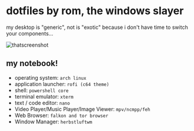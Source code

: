 # dotfiles by rom, the windows slayer

my desktop is "generic", not is "exotic" because i don't have time to switch your components...

![thatscreenshot](thatscreenshot.png "thatscreenshot")

## my notebook!
- operating system: `arch linux`
- application launcher: `rofi (c64 theme)`
- shell: `powershell core`
- terminal emulator: `xterm`
- text / code editor: `nano`
- Video Player/Music Player/Image Viewer: `mpv/ncmpp/feh`
- Web Browser: `falkon and tor browser`
- Window Manager: `herbstluftwm`
